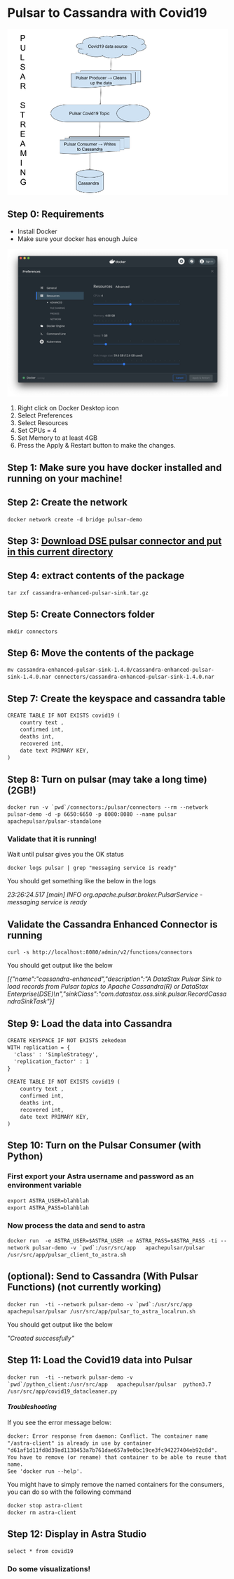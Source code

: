 # Pulsar to Cassandra with Covid19

![pulsar to cassandra](./covid_with_pulsar.png "diagram")

## Step 0: Requirements

* Install Docker
* Make sure your docker has enough Juice

![alt text](./docker_setting.jpg "Docker settings")

1. Right click on Docker Desktop icon
1. Select Preferences
1. Select Resources
1. Set CPUs = 4
1. Set Memory to at least 4GB
1. Press the Apply & Restart button to make the changes.


## Step 1: Make sure you have docker installed and running on your machine!

## Step 2: Create the network

```
docker network create -d bridge pulsar-demo
```


## Step 3: [Download DSE pulsar connector and put in this current directory](https://downloads.datastax.com/#apc)

## Step 4: extract contents of the package

```
tar zxf cassandra-enhanced-pulsar-sink.tar.gz
```


## Step 5: Create Connectors folder

```
mkdir connectors
```


## Step 6: Move the contents of the package

```
mv cassandra-enhanced-pulsar-sink-1.4.0/cassandra-enhanced-pulsar-sink-1.4.0.nar connectors/cassandra-enhanced-pulsar-sink-1.4.0.nar
```

## Step 7: Create the keyspace and cassandra table

```
CREATE TABLE IF NOT EXISTS covid19 (
  	country text ,
  	confirmed int,
  	deaths int,
  	recovered int,
  	date text PRIMARY KEY,
)
```

## Step 8: Turn on pulsar (may take a long time) (2GB!)

```
docker run -v `pwd`/connectors:/pulsar/connectors --rm --network pulsar-demo -d -p 6650:6650 -p 8080:8080 --name pulsar apachepulsar/pulsar-standalone
```

### Validate that it is running!

Wait until pulsar gives you the OK status

```
docker logs pulsar | grep "messaging service is ready" 
```

You should get something like the below in the logs 

*23:26:24.517 [main] INFO  org.apache.pulsar.broker.PulsarService - messaging service is ready*

## Validate the Cassandra Enhanced Connector is running

```
curl -s http://localhost:8080/admin/v2/functions/connectors
```

You should get output like the below

*[{"name":"cassandra-enhanced","description":"A DataStax Pulsar Sink to load records from Pulsar topics to Apache Cassandra(R) or DataStax Enterprise(DSE)\n","sinkClass":"com.datastax.oss.sink.pulsar.RecordCassandraSinkTask"}]*



## Step 9: Load the data into Cassandra

```
CREATE KEYSPACE IF NOT EXISTS zekedean
WITH replication = {
  'class' : 'SimpleStrategy',
  'replication_factor' : 1
}
```

```
CREATE TABLE IF NOT EXISTS covid19 (
  	country text ,
  	confirmed int,
  	deaths int,
  	recovered int,
  	date text PRIMARY KEY,
)
```


## Step 10: Turn on the Pulsar Consumer (with Python)

### First export your Astra username and password as an environment variable  

```
export ASTRA_USER=blahblah
export ASTRA_PASS=blahblah
```
### Now process the data and send to astra

```
docker run  -e ASTRA_USER=$ASTRA_USER -e ASTRA_PASS=$ASTRA_PASS -ti --network pulsar-demo -v `pwd`:/usr/src/app   apachepulsar/pulsar  /usr/src/app/pulsar_client_to_astra.sh
```

## (optional): Send to Cassandra (With Pulsar Functions) **(not currently working)**

```
docker run  -ti --network pulsar-demo -v `pwd`:/usr/src/app   apachepulsar/pulsar /usr/src/app/pulsar_to_astra_localrun.sh
```

You should get output like the below

*"Created successfully"*

## Step 11: Load the Covid19 data into Pulsar

```
docker run  -ti --network pulsar-demo -v `pwd`/python_client:/usr/src/app   apachepulsar/pulsar  python3.7 /usr/src/app/covid19_datacleaner.py
```

#### *Troubleshooting*

If you see the error message below:
```
docker: Error response from daemon: Conflict. The container name "/astra-client" is already in use by container "d61af1d11fd8d39ad1138453a7b761dae657a9e0bc19ce3fc94227404eb92c8d". You have to remove (or rename) that container to be able to reuse that name.
See 'docker run --help'.
```

You might have to simply remove the named containers for the consumers, you can do so with the following command

```
docker stop astra-client
docker rm astra-client
```

## Step 12: Display in Astra Studio

```
select * from covid19
```

### Do some visualizations!


